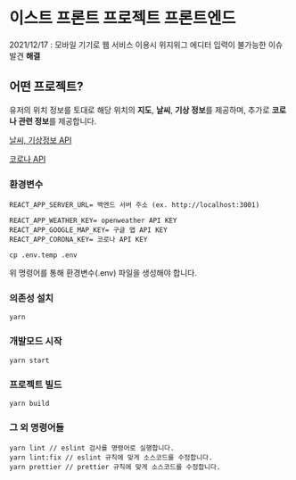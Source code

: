 # 이스트 프론트 프로젝트 프론트엔드
2021/12/17 : 모바일 기기로 웹 서비스 이용시 위지위그 에디터 입력이 불가능한 이슈 발견 **해결**

## 어떤 프로젝트?

유저의 위치 정보를 토대로 해당 위치의 **지도**, **날씨**, **기상 정보**를 제공하며,
추가로 **코로나 관련 정보**를 제공합니다.

[날씨, 기상정보 API](https://openweathermap.org/)

[코로나 API](https://www.data.go.kr/data/15043376/openapi.do)

### 환경변수

```
REACT_APP_SERVER_URL= 백엔드 서버 주소 (ex. http://localhost:3001)

REACT_APP_WEATHER_KEY= openweather API KEY
REACT_APP_GOOGLE_MAP_KEY= 구글 맵 API KEY
REACT_APP_CORONA_KEY= 코로나 API KEY
```

```
cp .env.temp .env
```
위 명령어를 통해 환경변수(.env) 파일을 생성해야 합니다.

### 의존성 설치
```
yarn
```



### 개발모드 시작

```
yarn start
```

### 프로젝트 빌드

```
yarn build
```

### 그 외 명령어들

```
yarn lint // eslint 검사를 명령어로 실행합니다.
yarn lint:fix // eslint 규칙에 맞게 소스코드를 수정합니다.
yarn prettier // prettier 규칙에 맞게 소스코드를 수정합니다.
```
